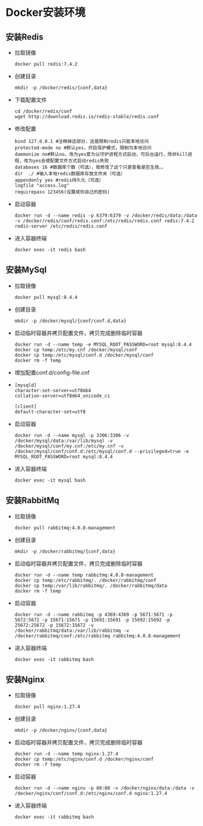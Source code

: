 # Docker安装环境

## 安装Redis

* 拉取镜像

  ```
  docker pull redis:7.4.2
  ```

* 创建目录

  ```
  mkdir -p /docker/redis/{conf,data}
  ```

* 下载配置文件

  ```
  cd /docker/redis/conf
  wget http://download.redis.io/redis-stable/redis.conf
  ```

* 修改配置

  ```
  bind 127.0.0.1 #注释掉这部分，这是限制redis只能本地访问
  protected-mode no #默认yes，开启保护模式，限制为本地访问
  daemonize no#默认no，改为yes意为以守护进程方式启动，可后台运行，除非kill进程，改为yes会使配置文件方式启动redis失败
  databases 16 #数据库个数（可选），我修改了这个只是查看是否生效。。
  dir  ./ #输入本地redis数据库存放文件夹（可选）
  appendonly yes #redis持久化（可选）
  logfile "access.log"
  requirepass 123456(设置成你自己的密码)
  ```

* 启动容器

  ```
  docker run -d --name redis -p 6379:6379 -v /docker/redis/data:/data -v /docker/redis/conf/redis.conf:/etc/redis/redis.conf redis:7.4.2 redis-server /etc/redis/redis.conf
  ```

* 进入容器终端

  ```
  docker exec -it redis bash
  ```



## 安装MySql

* 拉取镜像

  ```
  docker pull mysql:8.4.4
  ```

* 创建目录

  ```
  mkdir -p /docker/mysql/{conf/conf.d,data}
  ```

* 启动临时容器并拷贝配置文件，拷贝完成删除临时容器

  ```
  docker run -d --name temp -e MYSQL_ROOT_PASSWORD=root mysql:8.4.4
  docker cp temp:/etc/my.cnf /docker/mysql/conf
  docker cp temp:/etc/mysql/conf.d /docker/mysql/conf
  docker rm -f temp
  ```

* 增加配置conf.d/config-file.cnf

* ```
  [mysqld]
  character-set-server=utf8mb4
  collation-server=utf8mb4_unicode_ci
  
  [client]
  default-character-set=utf8
  ```

* 启动容器

  ```
  docker run -d --name mysql -p 3306:3306 -v /docker/mysql/data:/var/lib/mysql -v /docker/mysql/conf/my.cnf:/etc/my.cnf -v /docker/mysql/conf/conf.d:/etc/mysql/conf.d --privileged=true -e MYSQL_ROOT_PASSWORD=root mysql:8.4.4
  ```

* 进入容器终端

  ```
  docker exec -it mysql bash
  ```

## 安装RabbitMq

* 拉取镜像

  ```
  docker pull rabbitmq:4.0.8-management
  ```

* 创建目录

  ```
  mkdir -p /docker/rabbitmq/{conf,data}
  ```

* 启动临时容器并拷贝配置文件，拷贝完成删除临时容器

  ```
  docker run -d --name temp rabbitmq:4.0.8-management
  docker cp temp:/etc/rabbitmq/. /docker/rabbitmq/conf
  docker cp temp:/var/lib/rabbitmq/. /docker/rabbitmq/data
  docker rm -f temp
  ```

* 启动容器

  ```
  docker run -d --name rabbitmq -p 4369:4369 -p 5671:5671 -p 5672:5672 -p 15671:15671 -p 15691:15691 -p 15692:15692 -p 25672:25672 -p 15672:15672 -v /docker/rabbitmq/data:/var/lib/rabbitmq -v /docker/rabbitmq/conf:/etc/rabbitmq rabbitmq:4.0.8-management
  ```

* 进入容器终端

  ```
  docker exec -it rabbitmq bash
  ```

## 安装Nginx

* 拉取镜像

  ```
  docker pull nginx:1.27.4
  ```

* 创建目录

  ```
  mkdir -p /docker/nginx/{conf,data}
  ```

* 启动临时容器并拷贝配置文件，拷贝完成删除临时容器

  ```
  docker run -d --name temp nginx:1.27.4
  docker cp temp:/etc/nginx/conf.d /docker/nginx/conf
  docker rm -f temp
  ```

* 启动容器

  ```
  docker run -d --name nginx -p 80:80 -v /docker/nginx/data:/data -v /docker/nginx/conf/conf.d:/etc/nginx/conf.d nginx:1.27.4
  ```

* 进入容器终端

  ```
  docker exec -it rabbitmq bash
  ```



